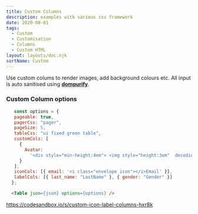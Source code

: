 ```yaml
---
title: Custom Columns
description: examples with various css framework
date: 2020-08-01
tags:
  - Custom 
  - Customisation
  - Columns 
  - Custom HTML
layout: layouts/doc.njk
sortName: Custom
---
```

 Use custom colums to render images, add background colours etc. All input is auto sanitised using <strong>[dompurify](https://github.com/cure53/DOMPurify)</strong>. 

### Custom Column options
 ```js
    const options = {
    pageable: true,
    pagerCss: "pager",
    pageSize: 5,
    tableCss: "ui fixed green table",
    customCols: [
      {
        Avatar:
          '<div style="min-height:4em"> <img style="height:3em"  decoding="async" src=${Avatar}></img></div'
      }
    ],
    iconCols: [{ email: '<i class="envelope icon"></i>Email' }],
    labelCols: [{ last_name: "LastName" }, { gender: "Gender" }]
   };
```
```html
  <Table json={json} options={options} />
```
https://codesandbox.io/s/custom-icon-label-columns-hxr8k
